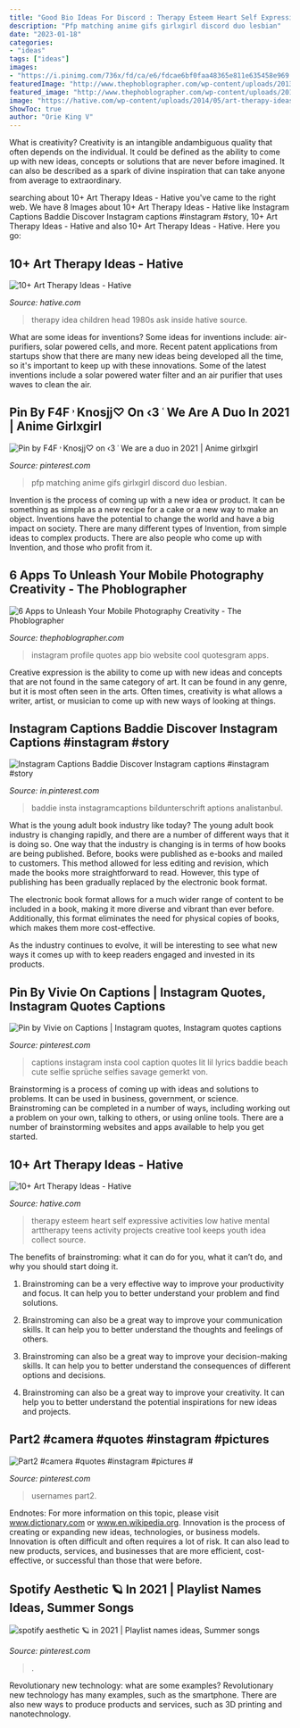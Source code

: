 ```yaml
---
title: "Good Bio Ideas For Discord : Therapy Esteem Heart Self Expressive Activities Low Hative Mental Arttherapy Teens Activity Projects Creative Tool Keeps Youth Idea Collect Source"
description: "Pfp matching anime gifs girlxgirl discord duo lesbian"
date: "2023-01-18"
categories:
- "ideas"
tags: ["ideas"]
images:
- "https://i.pinimg.com/736x/fd/ca/e6/fdcae6bf0faa48365e811e635458e969.jpg"
featuredImage: "http://www.thephoblographer.com/wp-content/uploads/2013/06/Instagram.jpg"
featured_image: "http://www.thephoblographer.com/wp-content/uploads/2013/06/Instagram.jpg"
image: "https://hative.com/wp-content/uploads/2014/05/art-therapy-ideas/5-art-therapy-ideas.jpg"
ShowToc: true
author: "Orie King V"
---
```



What is creativity?
Creativity is an intangible andambiguous quality that often depends on the individual. It could be defined as the ability to come up with new ideas, concepts or solutions that are never before imagined. It can also be described as a spark of divine inspiration that can take anyone from average to extraordinary.

	

		
searching about 10+ Art Therapy Ideas - Hative you've came to the right web. We have 8 Images about 10+ Art Therapy Ideas - Hative like Instagram Captions Baddie Discover Instagram captions #instagram #story, 10+ Art Therapy Ideas - Hative and also 10+ Art Therapy Ideas - Hative. Here you go:
		
    
## 10+ Art Therapy Ideas - Hative

<img loading=lazy src="https://hative.com/wp-content/uploads/2014/05/art-therapy-ideas/9-art-therapy-ideas.jpg" onerror="this.onerror=null;this.src='https://tse3.mm.bing.net/th?id=OIP.5d_62XXxTo4EzanO0V8x1AHaLO&amp;pid=15.1';" alt="10+ Art Therapy Ideas - Hative">

_Source: hative.com_

>therapy idea children head 1980s ask inside hative source. 

	

What are some ideas for inventions?
Some ideas for inventions include: air-purifiers, solar powered cells, and more. Recent patent applications from startups show that there are many new ideas being developed all the time, so it's important to keep up with these innovations. Some of the latest inventions include a solar powered water filter and an air purifier that uses waves to clean the air.

    
## Pin By F4F ˒ Knosjj♡ On ‹3 ˓ We Are A Duo In 2021 | Anime Girlxgirl

<img loading=lazy src="https://i.pinimg.com/736x/29/84/ae/2984aeda35d2b3ff01dabdfb8377c336.jpg" onerror="this.onerror=null;this.src='https://tse2.mm.bing.net/th?id=OIP.wWZwAj2TM9KPRmuRQQzzJQAAAA&amp;pid=15.1';" alt="Pin by F4F ˒ Knosjj♡ on ‹3 ˓ We are a duo in 2021 | Anime girlxgirl">

_Source: pinterest.com_

>pfp matching anime gifs girlxgirl discord duo lesbian. 

	

Invention is the process of coming up with a new idea or product. It can be something as simple as a new recipe for a cake or a new way to make an object. Inventions have the potential to change the world and have a big impact on society. There are many different types of Invention, from simple ideas to complex products. There are also people who come up with Invention, and those who profit from it.

    
## 6 Apps To Unleash Your Mobile Photography Creativity - The Phoblographer

<img loading=lazy src="http://www.thephoblographer.com/wp-content/uploads/2013/06/Instagram.jpg" onerror="this.onerror=null;this.src='https://tse2.mm.bing.net/th?id=OIP.T93dOSHd5HIXFkDBUEPk6gAAAA&amp;pid=15.1';" alt="6 Apps to Unleash Your Mobile Photography Creativity - The Phoblographer">

_Source: thephoblographer.com_

>instagram profile quotes app bio website cool quotesgram apps. 

	

Creative expression is the ability to come up with new ideas and concepts that are not found in the same category of art. It can be found in any genre, but it is most often seen in the arts. Often times, creativity is what allows a writer, artist, or musician to come up with new ways of looking at things.

    
## Instagram Captions Baddie Discover Instagram Captions #instagram #story

<img loading=lazy src="https://i.pinimg.com/736x/1a/22/99/1a2299320815129af54b7f03bfd9611b.jpg" onerror="this.onerror=null;this.src='https://tse2.mm.bing.net/th?id=OIP.cKp5IsGpXrh0Kc7SuPaFcgHaNK&amp;pid=15.1';" alt="Instagram Captions Baddie Discover Instagram captions #instagram #story">

_Source: in.pinterest.com_

>baddie insta instagramcaptions bildunterschrift aptions analistanbul. 

	

What is the young adult book industry like today?
The young adult book industry is changing rapidly, and there are a number of different ways that it is doing so. One way that the industry is changing is in terms of how books are being published. 
Before, books were published as e-books and mailed to customers. This method allowed for less editing and revision, which made the books more straightforward to read. However, this type of publishing has been gradually replaced by the electronic book format. 

The electronic book format allows for a much wider range of content to be included in a book, making it more diverse and vibrant than ever before. Additionally, this format eliminates the need for physical copies of books, which makes them more cost-effective. 

As the industry continues to evolve, it will be interesting to see what new ways it comes up with to keep readers engaged and invested in its products.

    
## Pin By Vivie On Captions | Instagram Quotes, Instagram Quotes Captions

<img loading=lazy src="https://i.pinimg.com/736x/fd/ca/e6/fdcae6bf0faa48365e811e635458e969.jpg" onerror="this.onerror=null;this.src='https://tse3.mm.bing.net/th?id=OIP.d0aUXhmfntj5CL-OphqU4wHaMT&amp;pid=15.1';" alt="Pin by Vivie on Captions | Instagram quotes, Instagram quotes captions">

_Source: pinterest.com_

>captions instagram insta cool caption quotes lit lil lyrics baddie beach cute selfie sprüche selfies savage gemerkt von. 

	

Brainstorming is a process of coming up with ideas and solutions to problems. It can be used in business, government, or science. Brainstroming can be completed in a number of ways, including working out a problem on your own, talking to others, or using online tools. There are a number of brainstorming websites and apps available to help you get started.

    
## 10+ Art Therapy Ideas - Hative

<img loading=lazy src="https://hative.com/wp-content/uploads/2014/05/art-therapy-ideas/5-art-therapy-ideas.jpg" onerror="this.onerror=null;this.src='https://tse4.mm.bing.net/th?id=OIP.4zai1rYDoWpjCmQ3gWgbqAHaHa&amp;pid=15.1';" alt="10+ Art Therapy Ideas - Hative">

_Source: hative.com_

>therapy esteem heart self expressive activities low hative mental arttherapy teens activity projects creative tool keeps youth idea collect source. 

	

The benefits of brainstroming: what it can do for you, what it can’t do, and why you should start doing it.
1. Brainstroming can be a very effective way to improve your productivity and focus. It can help you to better understand your problem and find solutions.
2. Brainstroming can also be a great way to improve your communication skills. It can help you to better understand the thoughts and feelings of others.

3. Brainstroming can also be a great way to improve your decision-making skills. It can help you to better understand the consequences of different options and decisions.

4. Brainstroming can also be a great way to improve your creativity. It can help you to better understand the potential inspirations for new ideas and projects.

    
## Part2 #camera #quotes #instagram #pictures #

<img loading=lazy src="https://i.pinimg.com/736x/6b/53/14/6b531488a082782fccaf4b031439eac2.jpg" onerror="this.onerror=null;this.src='https://tse4.mm.bing.net/th?id=OIP.fL8Ojt454h9h7G6qgu2z5wHaNK&amp;pid=15.1';" alt="Part2 #camera #quotes #instagram #pictures #">

_Source: pinterest.com_

>usernames part2. 

	

Endnotes: For more information on this topic, please visit www.dictionary.com or www.en.wikipedia.org.
Innovation is the process of creating or expanding new ideas, technologies, or business models. Innovation is often difficult and often requires a lot of risk. It can also lead to new products, services, and businesses that are more efficient, cost-effective, or successful than those that were before.

    
## Spotify Aesthetic 🪐 In 2021 | Playlist Names Ideas, Summer Songs

<img loading=lazy src="https://i.pinimg.com/736x/5b/af/22/5baf22415fbf815d6ec563e35d80cd44.jpg" onerror="this.onerror=null;this.src='https://tse2.mm.bing.net/th?id=OIP.ZK8lLRowR2BJA6tzmRTQHQHaNK&amp;pid=15.1';" alt="spotify aesthetic 🪐 in 2021 | Playlist names ideas, Summer songs">

_Source: pinterest.com_

>. 

	

Revolutionary new technology: what are some examples?
Revolutionary new technology has many examples, such as the smartphone. There are also new ways to produce products and services, such as 3D printing and nanotechnology.

